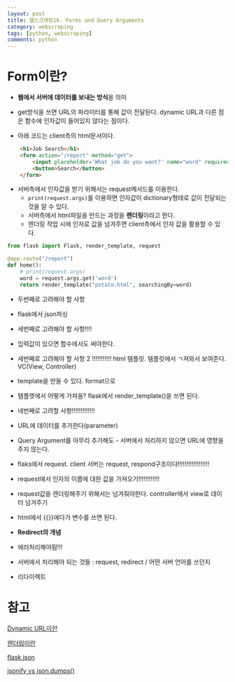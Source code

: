 ```yaml
---
layout: post
title: 웹스크래핑16. Forms and Query Arguments
category: webscraping
tags: [python, webscraping]
comments: python
---
```


# Form이란?

- **웹에서 서버에 데이터를 보내는 방식**을 의미

- get방식을 쓰면 URL의 파라미터를 통해 값이 전달된다. dynamic URL과 다른 점은 함수에 인자값이 들어있지 않다는 점이다.

- 아래 코드는 client측의 html문서이다.

```html
    <h1>Job Search</h1>
    <form action="/report" method="get">
        <input placeholder='What job do you want?' name="word" required />
        <button>Search</button>
    </form>
```

- 서버측에서 인자값을 받기 위해서는 request메서드를 이용한다.
    - `print(request.args)`를 이용하면 인자값이 dictionary형태로 값이 전달되는 것을 알 수 있다.
    - 서버측에서 html파일을 만드는 과정을 **렌더링**이라고 한다.
    - 렌더링 작업 시에 인자로 값을 넘겨주면 client측에서 인자 값을 활용할 수 있다.

```python
from flask import Flask, render_template, request

@app.route("/report")
def home():
    # print(request.args)
    word = request.args.get('word')
    return render_template("potato.html", searchingBy=word)

```


- 두번째로 고려해야 할 사항

- flask에서 json파싱

- 세번째로 고려해야 할 사항!!!!


- 입력값이 있으면 함수에서도 써야한다.



- 세번째로 고려해야 할 사항 2 !!!!!!!!!!! html 템플릿. 템플릿에서 ㄱ져와서 보여준다. VC(View, Controller)

- template을 만들 수 있다. format으로

- 템플렛에서 어떻게 가져옴? flask에서 render_template()을 쓰면 된다.


- 네번째로 고려할 사항!!!!!!!!!!!!!



- URL에 데이터를 추가한다(parameter)

- Query Argument를 아무리 추가해도 - 서버에서 처리하지 않으면 URL에 영향을 주지 않는다.

- flaks에서 request. client 서버는 request, respond구조이다!!!!!!!!!!!!!!!!!!

- request에서 인자의 이름에 대한 값을 가져오기!!!!!!!!!!!!

- request값을 렌더링해주기 위해서는 넘겨줘야한다. controller에서 view로 데이터 넘겨주기

- html에서 {{}}에다가 변수를 쓰면 된다.

- **Redirect의 개념**




- 에러처리해야됨!!!

- 서버에서 처리해야 되는 것들 : request, redirect / 어떤 서버 언어를 쓰던지
- 리다이렉트





# 참고
[Dynamic URL이란](https://whatis.techtarget.com/definition/dynamic-URL)

[렌더링이란](https://www.quora.com/What-is-meant-by-rendering-a-web-page)

[flask json](https://riptutorial.com/ko/flask/example/5832/http-%EC%9A%94%EC%B2%AD%EC%9C%BC%EB%A1%9C%EB%B6%80%ED%84%B0-json-%EC%88%98%EC%8B%A0%ED%95%98%EA%B8%B0)

[jsonify vs json.dumps()](https://stackoverflow.com/questions/7907596/json-dumps-vs-flask-jsonify)